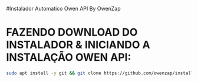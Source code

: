 #Instalador Automatico Owen API By OwenZap

# FAZENDO DOWNLOAD DO INSTALADOR & INICIANDO A INSTALAÇÃO OWEN API:

```bash
sudo apt install -y git && git clone https://github.com/owenzap/install_OwenAPI.git && cd ./install_OwenAPI && sudo chmod -R 777 ./OwenAPI.sh && sudo ./OwenAPI.sh
```


